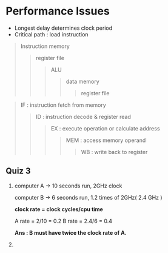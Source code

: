 # Performance Issues

* Longest delay determines clock period
* Critical path : load instruction

>Instruction memory
>>register file
>>>ALU
>>>>data memory
>>>>>register file

>IF : instruction fetch from memory
>>ID : instruction decode & register read
>>>EX : execute operation or calculate address
>>>>MEM : access memory operand
>>>>>WB : write back to register

## Quiz 3
1. computer A -> 10 seconds run, 2GHz clock

    computer B -> 6 seconds run, 1.2 times of 2GHz( 2.4 GHz )

    __clock rate = clock cycles/cpu time__

    A rate = 2/10 = 0.2
    B rate = 2.4/6 = 0.4

    **Ans : B must have twice the clock rate of A.**

2. 